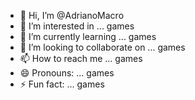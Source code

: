 - 👋 Hi, I’m @AdrianoMacro
- 👀 I’m interested in ... games
- 🌱 I’m currently learning ... games
- 💞️ I’m looking to collaborate on ... games
- 📫 How to reach me ... games
- 😄 Pronouns: ... games
- ⚡ Fun fact: ... games

<!---
AdrianoMacro/AdrianoMacro is a ✨ special ✨ repository because its `README.md` (this file) appears on your GitHub profile.
You can click the Preview link to take a look at your changes.
--->
